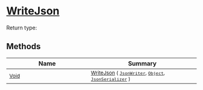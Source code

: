 # [WriteJson](./RectangleFConverter-100664060.md)


Return type:
## Methods

| Name | Summary | 
| --- | --- | 
| <sub>[Void](https://docs.microsoft.com/en-us/dotnet/api/System.Void)</sub><img width=200/>| <sub>[WriteJson](./RectangleFConverter-100664060.md) ( [`JsonWriter`](./RectangleFConverter-100664060.md), [`Object`](https://docs.microsoft.com/en-us/dotnet/api/System.Object), [`JsonSerializer`](./RectangleFConverter-100664060.md) )</sub>| <br>


